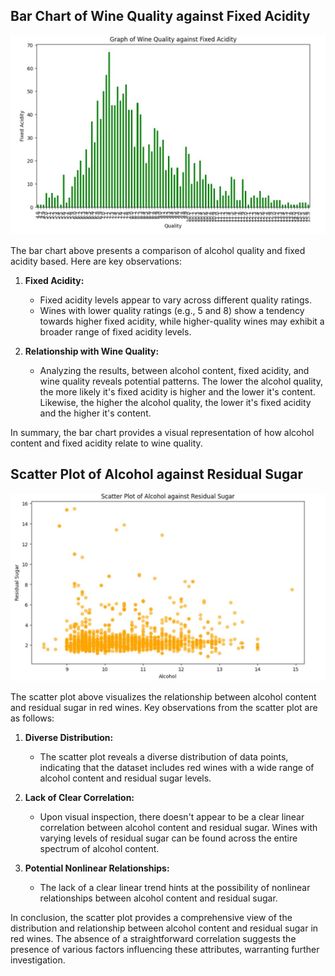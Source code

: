 ## Bar Chart of Wine Quality against Fixed Acidity



![Graph of wine quality against fixed acidity](<graph 1-1.jpg>) 


The bar chart above presents a comparison of alcohol quality and fixed acidity based. Here are key observations:


1. **Fixed Acidity:**
   - Fixed acidity levels appear to vary across different quality ratings.
   - Wines with lower quality ratings (e.g., 5 and 8) show a tendency towards higher fixed acidity, while higher-quality wines may exhibit a broader range of fixed acidity levels.

2. **Relationship with Wine Quality:**
   - Analyzing the results, between alcohol content, fixed acidity, and wine quality reveals potential patterns. The lower the alcohol quality, the more likely it's fixed acidity is higher and the lower it's content. Likewise, the higher the alcohol quality, the lower it's fixed acidity and the higher it's content.

In summary, the bar chart provides a visual representation of how alcohol content and fixed acidity relate to wine quality. 



## Scatter Plot of  Alcohol against Residual Sugar
![Scatter Plot of Alcohol against Residual SUgar](<graph 2-1.jpg>)


The scatter plot above visualizes the relationship between alcohol content and residual sugar in red wines. Key observations from the scatter plot are as follows:

1. **Diverse Distribution:**
   - The scatter plot reveals a diverse distribution of data points, indicating that the dataset includes red wines with a wide range of alcohol content and residual sugar levels.

2. **Lack of Clear Correlation:**
   - Upon visual inspection, there doesn't appear to be a clear linear correlation between alcohol content and residual sugar. Wines with varying levels of residual sugar can be found across the entire spectrum of alcohol content.

3. **Potential Nonlinear Relationships:**
   - The lack of a clear linear trend hints at the possibility of nonlinear relationships between alcohol content and residual sugar.

In conclusion, the scatter plot provides a comprehensive view of the distribution and relationship between alcohol content and residual sugar in red wines. The absence of a straightforward correlation suggests the presence of various factors influencing these attributes, warranting further investigation.
